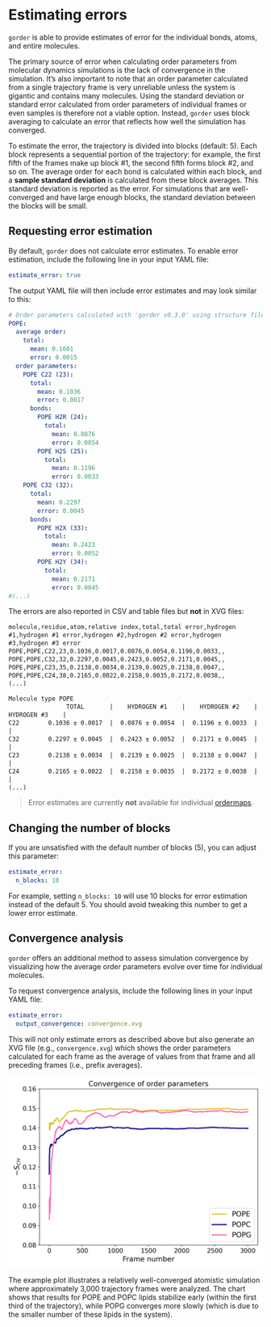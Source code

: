 # Estimating errors

`gorder` is able to provide estimates of error for the individual bonds, atoms, and entire molecules.

The primary source of error when calculating order parameters from molecular dynamics simulations is the lack of convergence in the simulation. It’s also important to note that an order parameter calculated from a single trajectory frame is very unreliable unless the system is gigantic and contains many molecules. Using the standard deviation or standard error calculated from order parameters of individual frames or even samples is therefore not a viable option. Instead, `gorder` uses block averaging to calculate an error that reflects how well the simulation has converged.

To estimate the error, the trajectory is divided into blocks (default: 5). Each block represents a sequential portion of the trajectory: for example, the first fifth of the frames make up block #1, the second fifth forms block #2, and so on. The average order for each bond is calculated within each block, and a **sample standard deviation** is calculated from these block averages. This standard deviation is reported as the error. For simulations that are well-converged and have large enough blocks, the standard deviation between the blocks will be small.


## Requesting error estimation

By default, `gorder` does not calculate error estimates. To enable error estimation, include the following line in your input YAML file:

```yaml
estimate_error: true
```

The output YAML file will then include error estimates and may look similar to this:

```yaml
# Order parameters calculated with 'gorder v0.3.0' using structure file 'system.tpr' and trajectory file 'md.xtc'.
POPE:
  average order:
    total:
      mean: 0.1601
      error: 0.0015
  order parameters:
    POPE C22 (23):
      total:
        mean: 0.1036
        error: 0.0017
      bonds:
        POPE H2R (24):
          total:
            mean: 0.0876
            error: 0.0054
        POPE H2S (25):
          total:
            mean: 0.1196
            error: 0.0033
    POPE C32 (32):
      total:
        mean: 0.2297
        error: 0.0045
      bonds:
        POPE H2X (33):
          total:
            mean: 0.2423
            error: 0.0052
        POPE H2Y (34):
          total:
            mean: 0.2171
            error: 0.0045
#(...)
```

The errors are also reported in CSV and table files but **not** in XVG files:

```csv
molecule,residue,atom,relative index,total,total error,hydrogen #1,hydrogen #1 error,hydrogen #2,hydrogen #2 error,hydrogen #3,hydrogen #3 error
POPE,POPE,C22,23,0.1036,0.0017,0.0876,0.0054,0.1196,0.0033,,
POPE,POPE,C32,32,0.2297,0.0045,0.2423,0.0052,0.2171,0.0045,,
POPE,POPE,C23,35,0.2138,0.0034,0.2139,0.0025,0.2138,0.0047,,
POPE,POPE,C24,38,0.2165,0.0022,0.2158,0.0035,0.2172,0.0038,,
(...)
```

```text
Molecule type POPE
                TOTAL       |    HYDROGEN #1    |    HYDROGEN #2    |    HYDROGEN #3    |
C22        0.1036 ± 0.0017  |  0.0876 ± 0.0054  |  0.1196 ± 0.0033  |                   |
C32        0.2297 ± 0.0045  |  0.2423 ± 0.0052  |  0.2171 ± 0.0045  |                   |
C23        0.2138 ± 0.0034  |  0.2139 ± 0.0025  |  0.2138 ± 0.0047  |                   |
C24        0.2165 ± 0.0022  |  0.2158 ± 0.0035  |  0.2172 ± 0.0038  |                   |
(...)
```

> Error estimates are currently **not** available for individual [ordermaps](ordermaps.md).

## Changing the number of blocks

If you are unsatisfied with the default number of blocks (5), you can adjust this parameter:

```yaml
estimate_error:
  n_blocks: 10
```

For example, setting `n_blocks: 10` will use 10 blocks for error estimation instead of the default 5. You should avoid tweaking this number to get a lower error estimate.

## Convergence analysis

`gorder` offers an additional method to assess simulation convergence by visualizing how the average order parameters evolve over time for individual molecules.

To request convergence analysis, include the following lines in your input YAML file:

```yaml
estimate_error:
  output_convergence: convergence.xvg
```

This will not only estimate errors as described above but also generate an XVG file (e.g., `convergence.xvg`) which shows the order parameters calculated for each frame as the average of values from that frame and all preceding frames (i.e., prefix averages).

![Example of convergence plots: POPE and POPC converge quickly, POPG much more slowly](convergence.png)

The example plot illustrates a relatively well-converged atomistic simulation where approximately 3,000 trajectory frames were analyzed. The chart shows that results for POPE and POPC lipids stabilize early (within the first third of the trajectory), while POPG converges more slowly (which is due to the smaller number of these lipids in the system).